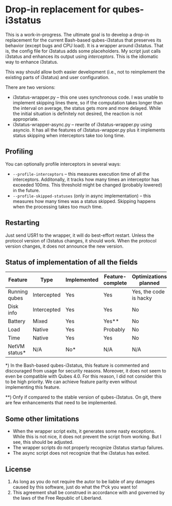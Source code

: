 # Drop-in replacement for qubes-i3status

This is a work-in-progress. The ultimate goal is to develop a drop-in replacement for the current Bash-based qubes-i3status that preserves its behavior (except bugs and CPU load). It is a wrapper around i3status. That is, the config file for i3status adds some placeholders. My script just calls i3status and enhances its output using *interceptors*. This is the idiomatic way to enhance i3status.

This way should allow both easier development (i.e., not to reimplement the existing parts of i3status) and user configuration.

There are two versions:

* i3status-wrapper.py – this one uses synchronous code. I was unable to implement skipping lines there, so if the computation takes longer than the interval on average, the status	gets more and more delayed. While the initial situation is definitely not desired, the reaction is not appropriate.
* i3status-wrapper-async.py – rewrite of i3status-wrapper.py using asyncio. It has all the features of i3status-wrapper.py plus it implements status skipping when interceptors take too long time.


## Profiling

You can optionally profile interceptors in several ways:

* `--profile-interceptors` – this measures execution time of all the interceptors. Additonally, it tracks how many times an interceptor has exceeded 100ms. This threshold might be changed (probably lowered) in the future.
* `--profile-skipped-statuses` (only in async implementation) – this measures how many times was a status skipped. Skipping happens when the processing takes too much time.

## Restarting

Just send USR1 to the wrapper, it will do best-effort restart. Unless the protocol version of i3status changes, it should work. When the protocol version changes, it does not announce the new version.


## Status of implementation of all the fields

| Feature       | Type        | Implemented | Feature-complete | Optimizations planned  | Visually done |
| ------------- | ----------- | ----------- | ---------------- | ---------------------  | ------------- |
| Running qubes | Intercepted | Yes         | Yes              | Yes, the code is hacky | Yes           |
| Disk info     | Intercepted | Yes         | Yes              | No                     | Yes           |
| Battery       | Mixed       | Yes         | Yes\*\*          | No                     | Yes           |
| Load          | Native      | Yes         | Probably         | No                     | Maybe         |
| Time          | Native      | Yes         | Yes              | No                     | Yes           |
| NetVM status* | N/A         | No*         | N/A              | N/A                    | N/A           |

\*) In the Bash-based qubes-i3status, this feature is commented and discouraged from usage for security reasons. Moreover, it does not seem to even be compatible with Qubes 4.0. For this reason, I did not consider this to be high priority. We can achieve feature parity even without implementing this feature.

\*\*) Onfy if compared to the stable version of qubes-i3status. On git, there are few enhancements that need to be implemented.

## Some other limitations

* When the wrapper script exits, it generates some nasty exceptions. While this is not nice, it does not prevent the script from working. But I see, this should be adjusted.
* The wrapper scripts do not properly recognize i3status startup failures.
* The async script does not recognize that the i3status has exited.


## License

1. As long as you do not require the autor to be liable of any damages caused by this software, just do what the f*ck you want to!
2. This agreement shall be construed in accordance with and governed by the laws of the Free Republic of Liberland.

